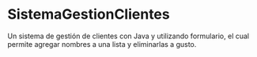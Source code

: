 # SistemaGestionClientes
Un sistema de gestión de clientes con Java y utilizando formulario, el cual permite agregar nombres a una lista y eliminarlas a gusto.
